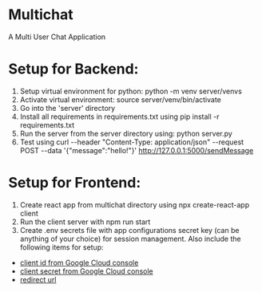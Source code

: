# Multichat

A Multi User Chat Application

# Setup for Backend:

1. Setup virtual environment for python: python -m venv server/venvs
2. Activate virtual environment: source server/venv/bin/activate
3. Go into the 'server' directory
4. Install all requirements in requirements.txt using pip install -r requirements.txt
5. Run the server from the server directory using: python server.py
6. Test using curl --header "Content-Type: application/json" --request POST --data '{"message":"hello!"}' http://127.0.0.1:5000/sendMessage

# Setup for Frontend:

1. Create react app from multichat directory using npx create-react-app client
2. Run the client server with npm run start
3. Create .env secrets file with app configurations secret key (can be anything of your choice) for session management. Also include the following items for setup:
<ul>
    <li><a href ="https://blog.logrocket.com/guide-adding-google-login-react-app/">client id from Google Cloud console</a></li>
    <li><a href ="https://www.balbooa.com/help/gridbox-documentation/integrations/other/google-client-id">client secret from Google Cloud console</a></li>
    <li><a href="https://blog.logrocket.com/guide-adding-google-login-react-app/">redirect url</a></li>
</ul>
